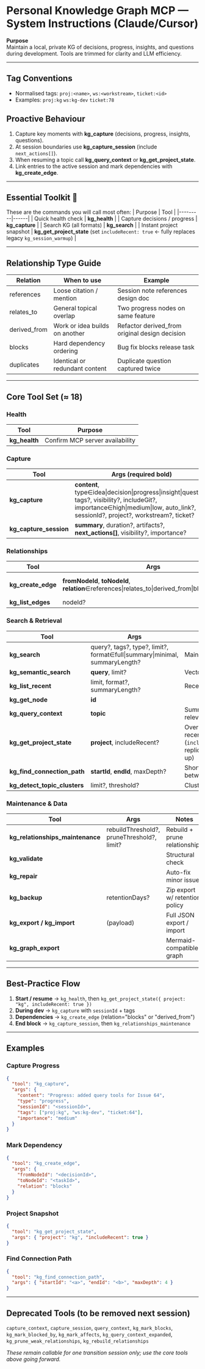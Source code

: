 # Personal Knowledge Graph MCP — System Instructions (Claude/Cursor)

**Purpose**  
Maintain a local, private KG of decisions, progress, insights, and questions during development.  Tools are trimmed for clarity and LLM efficiency.

---

## Tag Conventions
- Normalised tags: `proj:<name>`, `ws:<workstream>`, `ticket:<id>`  
- Examples: `proj:kg`  `ws:kg-dev`  `ticket:78`

## Proactive Behaviour
1. Capture key moments with **kg_capture** (decisions, progress, insights, questions).  
2. At session boundaries use **kg_capture_session** (include `next_actions[]`).  
3. When resuming a topic call **kg_query_context** or **kg_get_project_state**.  
4. Link entries to the active session and mark dependencies with **kg_create_edge**.

---

## Essential Toolkit 🔰
These are the commands you will call most often:
| Purpose | Tool |
|---------|------|
| Quick health check | **kg_health** |
| Capture decisions / progress | **kg_capture** |
| Search KG (all formats) | **kg_search** |
| Instant project snapshot | **kg_get_project_state** (set `includeRecent: true` ← fully replaces legacy `kg_session_warmup`) |

---

## Relationship Type Guide
| Relation | When to use | Example |
|----------|-------------|---------|
| references | Loose citation / mention | Session note references design doc |
| relates_to | General topical overlap | Two progress nodes on same feature |
| derived_from | Work or idea builds on another | Refactor derived_from original design decision |
| blocks | Hard dependency ordering | Bug fix blocks release task |
| duplicates | Identical or redundant content | Duplicate question captured twice |

---

## Core Tool Set (≈ 18)

### Health
| Tool | Purpose |
|------|---------|
| **kg_health** | Confirm MCP server availability |

### Capture
| Tool | Args (required **bold**) | Notes |
|------|--------------------------|-------|
| **kg_capture** | **content**, type∈idea\|decision\|progress\|insight\|question, tags?, visibility?, includeGit?, importance∈high\|medium\|low, auto_link?, sessionId?, project?, workstream?, ticket? | Primary knowledge creation |
| **kg_capture_session** | **summary**, duration?, artifacts?, **next_actions[]**, visibility?, importance? | Session summaries |

### Relationships
| Tool | Args | Notes |
|------|------|-------|
| **kg_create_edge** | **fromNodeId**, **toNodeId**, **relation**∈references\|relates_to\|derived_from\|blocks\|duplicates | Single relationship creation |
| **kg_list_edges** | nodeId? | |

### Search & Retrieval
| Tool | Args | Notes |
|------|------|-------|
| **kg_search** | query?, tags?, type?, limit?, format∈full\|summary\|minimal, summaryLength? | Main search |
| **kg_semantic_search** | **query**, limit? | Vector similarity |
| **kg_list_recent** | limit, format?, summaryLength? | Recent activity |
| **kg_get_node** | **id** | |
| **kg_query_context** | **topic** | Summarise topic-relevant nodes |
| **kg_get_project_state** | **project**, includeRecent? | Overview, blockers, recent etc. (`includeRecent=true` replicates warm-up) |
| **kg_find_connection_path** | **startId**, **endId**, maxDepth? | Shortest path between nodes |
| **kg_detect_topic_clusters** | limit?, threshold? | Cluster analysis |

### Maintenance & Data
| Tool | Args | Notes |
|------|------|-------|
| **kg_relationships_maintenance** | rebuildThreshold?, pruneThreshold?, limit? | Rebuild + prune relationships |
| **kg_validate** |  | Structural check |
| **kg_repair** |  | Auto-fix minor issues |
| **kg_backup** | retentionDays? | Zip export w/ retention policy |
| **kg_export / kg_import** | (payload) | Full JSON export / import |
| **kg_graph_export** |  | Mermaid-compatible graph |

---

## Best-Practice Flow
1. **Start / resume** → `kg_health`, then `kg_get_project_state({ project: "kg", includeRecent: true })`  
2. **During dev** → `kg_capture` with `sessionId` + tags  
3. **Dependencies** → `kg_create_edge` (relation="blocks" or "derived_from")  
4. **End block** → `kg_capture_session`, then `kg_relationships_maintenance`

---

## Examples
### Capture Progress
```json
{
  "tool": "kg_capture",
  "args": {
    "content": "Progress: added query tools for Issue 64",
    "type": "progress",
    "sessionId": "<sessionId>",
    "tags": ["proj:kg", "ws:kg-dev", "ticket:64"],
    "importance": "medium"
  }
}
```

### Mark Dependency
```json
{
  "tool": "kg_create_edge",
  "args": {
    "fromNodeId": "<decisionId>",
    "toNodeId": "<taskId>",
    "relation": "blocks"
  }
}
```

### Project Snapshot
```json
{
  "tool": "kg_get_project_state",
  "args": { "project": "kg", "includeRecent": true }
}
```

### Find Connection Path
```json
{
  "tool": "kg_find_connection_path",
  "args": { "startId": "<a>", "endId": "<b>", "maxDepth": 4 }
}
```

---

## Deprecated Tools (to be removed next session)
`capture_context`, `capture_session`, `query_context`, `kg_mark_blocks`, `kg_mark_blocked_by`, `kg_mark_affects`, `kg_query_context_expanded`, `kg_prune_weak_relationships`, `kg_rebuild_relationships`

*These remain callable for one transition session only; use the core tools above going forward.*
